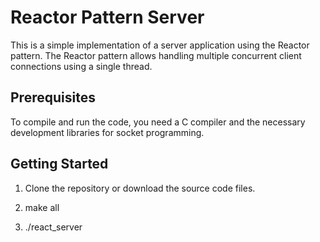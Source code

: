 # Reactor Pattern Server

This is a simple implementation of a server application using the Reactor pattern. The Reactor pattern allows handling multiple concurrent client connections using a single thread.

## Prerequisites

To compile and run the code, you need a C compiler and the necessary development libraries for socket programming.

## Getting Started

1. Clone the repository or download the source code files.

2. make all
3. ./react_server
